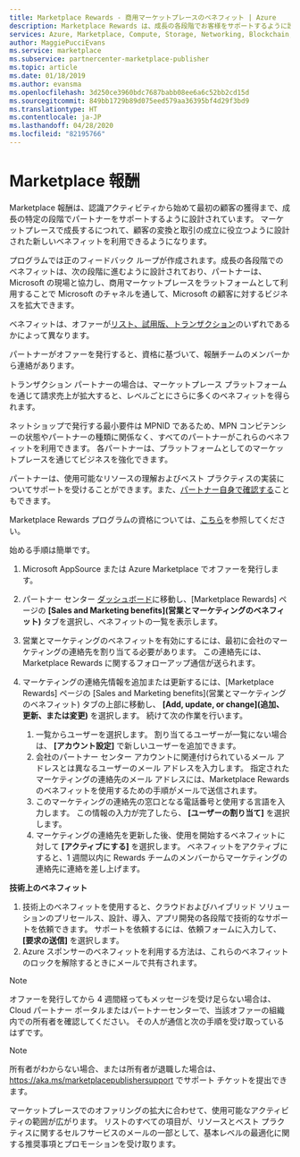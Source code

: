 ```yaml
---
title: Marketplace Rewards - 商用マーケットプレースのベネフィット | Azure
description: Marketplace Rewards は、成長の各段階でお客様をサポートするように設計されています。
services: Azure, Marketplace, Compute, Storage, Networking, Blockchain, Security, Partner Center
author: MaggiePucciEvans
ms.service: marketplace
ms.subservice: partnercenter-marketplace-publisher
ms.topic: article
ms.date: 01/18/2019
ms.author: evansma
ms.openlocfilehash: 3d250ce3960bdc7687babb08ee6a6c52bb2cd15d
ms.sourcegitcommit: 849bb1729b89d075eed579aa36395bf4d29f3bd9
ms.translationtype: HT
ms.contentlocale: ja-JP
ms.lasthandoff: 04/28/2020
ms.locfileid: "82195766"
---
```

# <a name="marketplace-rewards"></a>Marketplace 報酬

Marketplace 報酬は、認識アクティビティから始めて最初の顧客の獲得まで、成長の特定の段階でパートナーをサポートするように設計されています。 マーケットプレースで成長するにつれて、顧客の変換と取引の成立に役立つように設計された新しいベネフィットを利用できるようになります。 

プログラムでは正のフィードバック ループが作成されます。成長の各段階でのベネフィットは、次の段階に進むように設計されており、パートナーは、Microsoft の現場と協力し、商用マーケットプレースをラットフォームとして利用することで Microsoft のチャネルを通して、Microsoft の顧客に対するビジネスを拡大できます。 

ベネフィットは、オファーが[リスト、試用版、トランザクション](https://docs.microsoft.com/azure/marketplace/determine-your-listing-type#choose-a-publishing-option)のいずれであるかによって異なります。

パートナーがオファーを発行すると、資格に基づいて、報酬チームのメンバーから連絡があります。 

トランザクション パートナーの場合は、マーケットプレース プラットフォームを通じて請求売上が拡大すると、レベルごとにさらに多くのベネフィットを得られます。 

ネットショップで発行する最小要件は MPNID であるため、MPN コンピテンシーの状態やパートナーの種類に関係なく、すべてのパートナーがこれらのベネフィットを利用できます。 各パートナーは、プラットフォームとしてのマーケットプレースを通じてビジネスを強化できます。 

パートナーは、使用可能なリソースの理解およびベスト プラクティスの実装についてサポートを受けることができます。また、[パートナー自身で確認する](https://partner.microsoft.com/asset/collection/azure-marketplace-and-appsource-publisher-toolkit#/)こともできます。 

Marketplace Rewards プログラムの資格については、[こちら](https://partner.microsoft.com/dashboard/mpn/program/commercialmarketplace)を参照してください。

始める手順は簡単です。

1. Microsoft AppSource または Azure Marketplace でオファーを発行します。
2. パートナー センター [ダッシュボード](https://partner.microsoft.com/dashboard/directory)に移動し、[Marketplace Rewards] ページの **[Sales and Marketing benefits]\(営業とマーケティングのベネフィット\)** タブを選択し、ベネフィットの一覧を表示します。
3. 営業とマーケティングのベネフィットを有効にするには、最初に会社のマーケティングの連絡先を割り当てる必要があります。 この連絡先には、Marketplace Rewards に関するフォローアップ通信が送られます。
4. マーケティングの連絡先情報を追加または更新するには、[Marketplace Rewards] ページの [Sales and Marketing benefits]\(営業とマーケティングのベネフィット\) タブの上部に移動し、 **[Add, update, or change]\(追加、更新、または変更\)** を選択します。  続けて次の作業を行います。

    1. 一覧からユーザーを選択します。 割り当てるユーザーが一覧にない場合は、 **[アカウント設定]** で新しいユーザーを追加できます。
    1. 会社のパートナー センター アカウントに関連付けられているメール アドレスとは異なるユーザーのメール アドレスを入力します。 指定されたマーケティングの連絡先のメール アドレスには、Marketplace Rewards のベネフィットを使用するための手順がメールで送信されます。
    1. このマーケティングの連絡先の窓口となる電話番号と使用する言語を入力します。 この情報の入力が完了したら、 **[ユーザーの割り当て]** を選択します。
    1. マーケティングの連絡先を更新した後、使用を開始するベネフィットに対して **[アクティブにする]** を選択します。 ベネフィットをアクティブにすると、1 週間以内に Rewards チームのメンバーからマーケティングの連絡先に連絡を差し上げます。

**技術上のベネフィット**

1. 技術上のベネフィットを使用すると、クラウドおよびハイブリッド ソリューションのプリセールス、設計、導入、アプリ開発の各段階で技術的なサポートを依頼できます。 サポートを依頼するには、依頼フォームに入力して、 **[要求の送信]** を選択します。
2. Azure スポンサーのベネフィットを利用する方法は、これらのベネフィットのロックを解除するときにメールで共有されます。

>[!Note]
>オファーを発行してから 4 週間経ってもメッセージを受け足らない場合は、Cloud パートナー ポータルまたはパートナーセンターで、当該オファーの組織内での所有者を確認してください。 その人が通信と次の手順を受け取っているはずです。

>[!Note] 
>所有者がわからない場合、または所有者が退職した場合は、 https://aka.ms/marketplacepublishersupport でサポート チケットを提出できます。

マーケットプレースでのオファリングの拡大に合わせて、使用可能なアクティビティの範囲が広がります。 リストのすべての項目が、リソースとベスト プラクティスに関するセルフサービスのメールの一部として、基本レベルの最適化に関する推奨事項とプロモーションを受け取ります。